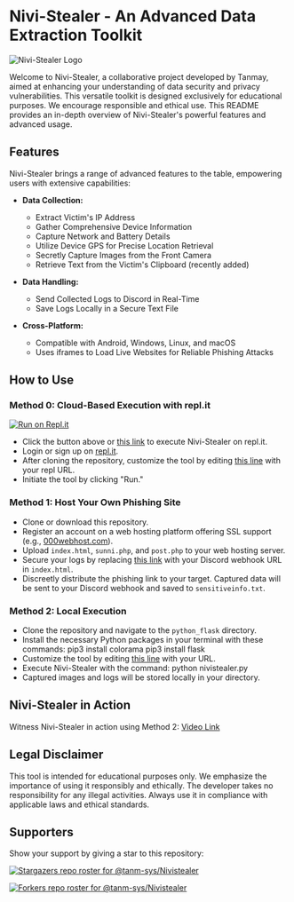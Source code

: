 # Nivi-Stealer - An Advanced Data Extraction Toolkit

![Nivi-Stealer Logo](https://media.tenor.com/CgGUXc-LDc4AAAAC/hacker-pc.gif)

Welcome to Nivi-Stealer, a collaborative project developed by Tanmay, aimed at enhancing your understanding of data security and privacy vulnerabilities. This versatile toolkit is designed exclusively for educational purposes. We encourage responsible and ethical use. This README provides an in-depth overview of Nivi-Stealer's powerful features and advanced usage.

## Features

Nivi-Stealer brings a range of advanced features to the table, empowering users with extensive capabilities:

- **Data Collection:**
  - Extract Victim's IP Address
  - Gather Comprehensive Device Information
  - Capture Network and Battery Details
  - Utilize Device GPS for Precise Location Retrieval
  - Secretly Capture Images from the Front Camera
  - Retrieve Text from the Victim's Clipboard (recently added)

- **Data Handling:**
  - Send Collected Logs to Discord in Real-Time
  - Save Logs Locally in a Secure Text File

- **Cross-Platform:**
  - Compatible with Android, Windows, Linux, and macOS
  - Uses iframes to Load Live Websites for Reliable Phishing Attacks

## How to Use

### Method 0: Cloud-Based Execution with repl.it

[![Run on Repl.it](https://repl.it/badge/github/tanm-sys/Nivistealer)](https://repl.it/github/tanm-sys/Nivistealer)

- Click the button above or [this link](https://repl.it/github/swagkarna/Nivistealer) to execute Nivi-Stealer on repl.it.
- Login or sign up on [repl.it](https://repl.it).
- After cloning the repository, customize the tool by editing [this line](https://github.com/tanm-sys/Nivistealer/blob/bfb77519443a90613fab8f55c1a534b8918c5345/python_flask/index.html#L185) with your repl URL.
- Initiate the tool by clicking "Run."

### Method 1: Host Your Own Phishing Site

- Clone or download this repository.
- Register an account on a web hosting platform offering SSL support (e.g., [000webhost.com](https://www.000webhost.com/)).
- Upload `index.html`, `sunni.php`, and `post.php` to your web hosting server.
- Secure your logs by replacing [this link](https://github.com/tanm-sys/Nivistealer/blob/cd447284a17844d019fa116f2cd5665de9bd1c6b/index.html#L80) with your Discord webhook URL in `index.html`.
- Discreetly distribute the phishing link to your target. Captured data will be sent to your Discord webhook and saved to `sensitiveinfo.txt`.

### Method 2: Local Execution

- Clone the repository and navigate to the `python_flask` directory.
- Install the necessary Python packages in your terminal with these commands:
 pip3 install colorama
 pip3 install flask
- Customize the tool by editing [this line](https://github.com/tanm-sys/Nivistealer/blob/cd447284a17844d019fa116f2cd5665de9bd1c6b/python_flask/index.html#L142) with your URL.
- Execute Nivi-Stealer with the command:
 python nivistealer.py
- Captured images and logs will be stored locally in your directory.

## Nivi-Stealer in Action

Witness Nivi-Stealer in action using Method 2: [Video Link](https://user-images.githubusercontent.com/46685308/156226849-ccce8ade-552a-49bd-be93-eb14aaed8971.mp4)

## Legal Disclaimer

This tool is intended for educational purposes only. We emphasize the importance of using it responsibly and ethically. The developer takes no responsibility for any illegal activities. Always use it in compliance with applicable laws and ethical standards.

## Supporters

Show your support by giving a star to this repository:

[![Stargazers repo roster for @tanm-sys/Nivistealer](https://reporoster.com/stars/tanm-sys/Nivistealer)](https://github.com/tanm-sys/Nivistealer/stargazers)

[![Forkers repo roster for @tanm-sys/Nivistealer](https://reporoster.com/forks/tanm-sys/Nivistealer)](https://github.com/tanm-sys/Nivistealer/network/members)
